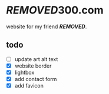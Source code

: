 # ***REMOVED***300.com

website for my friend ***REMOVED***.

## todo

- [ ] update art alt text
- [x] website border
- [x] lightbox
- [x] add contact form
- [x] add favicon
